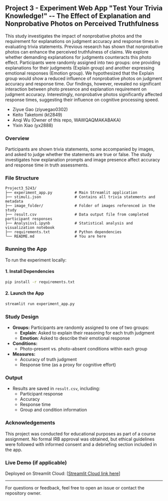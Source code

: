 ## Project 3 - Experiment Web App "Test Your Trivia Knowledge!" -- The Effect of Explanation and Nonprobative Photos on Perceived Truthfulness

This study investigates the impact of nonprobative photos and the requirement for explanations on judgment accuracy and response times in evaluating trivia statements. Previous research has shown that nonprobative photos can enhance the perceived truthfulness of claims. We explore whether demanding explanations for judgments counteracts this photo effect. Participants were randomly assigned into two groups: one providing explanations for their judgments (Explain group) and another expressing emotional responses (Emotion group). We hypothesized that the Explain group would show a reduced influence of nonprobative photos on judgment accuracy and response time. Our findings, however, revealed no significant interaction between photo presence and explanation requirement on judgment accuracy. Interestingly, nonprobative photos significantly affected response times, suggesting their influence on cognitive processing speed.

- Ziyue Gao (ziyuegao0302)  
- Keito Taketomi (kt2849)  
- Anqi Wu (Owner of this repo, WAWQAQMAKABAKA)  
- Yixin Xiao (yx2888)  

### Overview
Participants are shown trivia statements, some accompanied by images, and asked to judge whether the statements are true or false. The study investigates how explanation prompts and image presence affect accuracy and response time in truth assessments.

### File Structure

```
Project3_5243/
├── experiment_app.py          # Main Streamlit application
├── stimuli.json               # Contains all trivia statements and metadata
├── image_folder/              # Folder of images referenced in the study
├── result.csv                 # Data output file from completed participant responses
├── Analysisv1.ipynb           # Statistical analysis and visualization notebook
├── requirements.txt           # Python dependencies
└── README.md                  # You are here
```

### Running the App
To run the experiment locally:

#### 1. Install Dependencies
```bash
pip install -r requirements.txt
```

#### 2. Launch the App
```bash
streamlit run experiment_app.py
```

### Study Design
- **Groups:** Participants are randomly assigned to one of two groups:
  - **Explain**: Asked to explain their reasoning for each truth judgment
  - **Emotion**: Asked to describe their emotional response
- **Conditions:**
  - Photo-present vs. photo-absent conditions within each group
- **Measures:**
  - Accuracy of truth judgment
  - Response time (as a proxy for cognitive effort)

### Output
- Results are saved in `result.csv`, including:
  - Participant response
  - Accuracy
  - Response time
  - Group and condition information

### Acknowledgements
This project was conducted for educational purposes as part of a course assignment. No formal IRB approval was obtained, but ethical guidelines were followed with informed consent and a debriefing section included in the app.

### Live Demo (if applicable)
Deployed on Streamlit Cloud: [[Streamlit Cloud link here](https://project35243-6yvhmwmldeqrn63pytqunj.streamlit.app/)]

---

For questions or feedback, feel free to open an issue or contact the repository owner.

